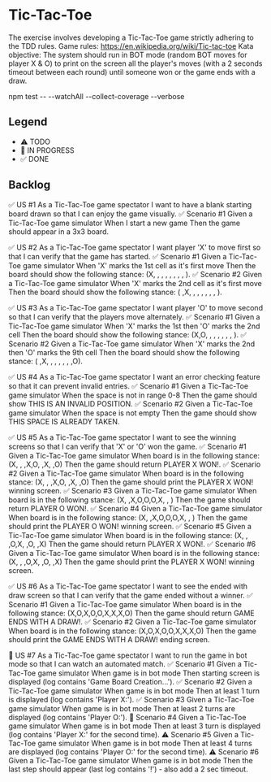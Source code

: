 # Tic-Tac-Toe
The exercise involves developing a Tic-Tac-Toe game strictly adhering to the TDD rules.
Game rules: https://en.wikipedia.org/wiki/Tic-tac-toe
Kata objective:
The system should run in BOT mode (random BOT moves for player X & O) to print on the screen all the player's moves (with a 2 seconds timeout between each round) until someone won or the game ends with a draw.

npm test -- --watchAll --collect-coverage --verbose

## Legend
- ⚠ TODO
- 🚧 IN PROGRESS
- ✅ DONE

## Backlog
✅ US #1 As a Tic-Tac-Toe game spectator I want to have a blank starting board drawn so that I can enjoy the game visually.
 ✅ Scenario #1 Given a Tic-Tac-Toe game simulator When I start a new game Then the game should appear in a 3x3 board.

✅ US #2 As a Tic-Tac-Toe game spectator I want player 'X' to move first so that I can verify that the game has started.
 ✅ Scenario #1 Given a Tic-Tac-Toe game simulator When 'X' marks the 1st cell as it's first move Then the board should show the following stance: (X, , , , , , , , ).
 ✅ Scenario #2 Given a Tic-Tac-Toe game simulator When 'X' marks the 2nd cell as it's first move Then the board should show the following stance: ( ,X, , , , , , , ).

✅ US #3 As a Tic-Tac-Toe game spectator I want player 'O' to move second so that I can verify that the players move alternately.
 ✅ Scenario #1 Given a Tic-Tac-Toe game simulator When 'X' marks the 1st then 'O' marks the 2nd cell Then the board should show the following stance: (X,O, , , , , , , ).
 ✅ Scenario #2 Given a Tic-Tac-Toe game simulator When 'X' marks the 2nd then 'O' marks the 9th cell Then the board should show the following stance: ( ,X, , , , , , ,O).

✅ US #4 As a Tic-Tac-Toe game spectator I want an error checking feature so that it can prevent invalid entries.
 ✅ Scenario #1 Given a Tic-Tac-Toe game simulator When the space is not in range 0-8 Then the game should show THIS IS AN INVALID POSITION.
 ✅ Scenario #2 Given a Tic-Tac-Toe game simulator When the space is not empty Then the game should show THIS SPACE IS ALREADY TAKEN.

✅ US #5 As a Tic-Tac-Toe game spectator I want to see the winning screens so that I can verify that 'X' or 'O' won the game.
 ✅ Scenario #1 Given a Tic-Tac-Toe game simulator When board is in the following stance: (X, , ,X,O, ,X, ,O) Then the game should return PLAYER X WON!.
 ✅ Scenario #2 Given a Tic-Tac-Toe game simulator When board is in the following stance: (X, , ,X,O, ,X, ,O) Then the game should print the PLAYER X WON! winning screen.
 ✅ Scenario #3 Given a Tic-Tac-Toe game simulator When board is in the following stance: (X, ,X,O,O,O,X, , ) Then the game should return PLAYER O WON!.
 ✅ Scenario #4 Given a Tic-Tac-Toe game simulator When board is in the following stance: (X, ,X,O,O,O,X, , ) Then the game should print the PLAYER O WON! winning screen.
 ✅ Scenario #5 Given a Tic-Tac-Toe game simulator When board is in the following stance: (X, , ,O,X, ,O, ,X) Then the game should return PLAYER X WON!.
 ✅ Scenario #6 Given a Tic-Tac-Toe game simulator When board is in the following stance: (X, , ,O,X, ,O, ,X) Then the game should print the PLAYER X WON! winning screen.

✅ US #6 As a Tic-Tac-Toe game spectator I want to see the ended with draw screen so that I can verify that the game ended without a winner.
 ✅ Scenario #1 Given a Tic-Tac-Toe game simulator When board is in the following stance: (X,O,X,O,O,X,X,X,O) Then the game should return GAME ENDS WITH A DRAW!.
 ✅ Scenario #2 Given a Tic-Tac-Toe game simulator When board is in the following stance: (X,O,X,O,O,X,X,X,O) Then the game should print the GAME ENDS WITH A DRAW! ending screen.

🚧 US #7 As a Tic-Tac-Toe game spectator I want to run the game in bot mode so that I can watch an automated match.
 ✅ Scenario #1 Given a Tic-Tac-Toe game simulator When game is in bot mode Then starting screen is displayed (log contains 'Game Board Creation...').
 ✅ Scenario #2 Given a Tic-Tac-Toe game simulator When game is in bot mode Then at least 1 turn is displayed (log contains 'Player X:').
 ✅ Scenario #3 Given a Tic-Tac-Toe game simulator When game is in bot mode Then at least 2 turns are displayed (log contains 'Player O:').
 🚧 Scenario #4 Given a Tic-Tac-Toe game simulator When game is in bot mode Then at least 3 turn is displayed (log contains 'Player X:' for the second time).
 ⚠ Scenario #5 Given a Tic-Tac-Toe game simulator When game is in bot mode Then at least 4 turns are displayed (log contains 'Player O:' for the second time).
 ⚠ Scenario #6 Given a Tic-Tac-Toe game simulator When game is in bot mode Then the last step should appear (last log contains '!') - also add a 2 sec timeout.
